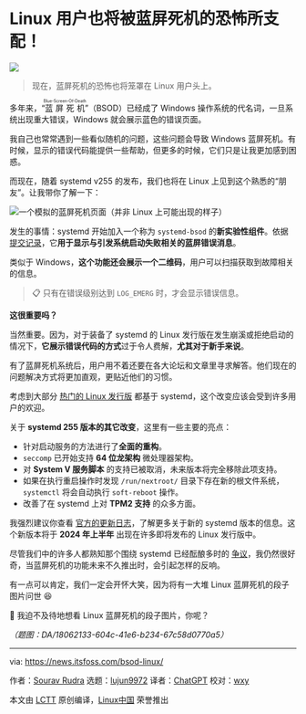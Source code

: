 [#]: subject: "The Blue Screen of Death Comes to Linux, Thanks to Systemd"
[#]: via: "https://news.itsfoss.com/bsod-linux/"
[#]: author: "Sourav Rudra https://news.itsfoss.com/author/sourav/"
[#]: collector: "lujun9972/lctt-scripts-1700446145"
[#]: translator: "ChatGPT"
[#]: reviewer: "wxy"
[#]: publisher: "wxy"
[#]: url: "https://linux.cn/article-16453-1.html"

Linux 用户也将被蓝屏死机的恐怖所支配！
======

![][0]

> 现在，蓝屏死机的恐怖也将笼罩在 Linux 用户头上。

多年来，“<ruby>蓝屏死机<rt>Blue-Screen-Of-Death</rt></ruby>”（BSOD）已经成了 Windows 操作系统的代名词，一旦系统出现重大错误，Windows 就会展示蓝色的错误页面。

我自己也常常遇到一些看似随机的问题，这些问题会导致 Windows 蓝屏死机。有时候，显示的错误代码能提供一些帮助，但更多的时候，它们只是让我更加感到困惑。

而现在，随着 systemd v255 的发布，我们也将在 Linux 上见到这个熟悉的“朋友”。让我带你了解一下：

![一个模拟的蓝屏死机页面（并非 Linux 上可能出现的样子）][1]

发生的事情：systemd 开始加入一个称为 `systemd-bsod` 的**新实验性组件**。依据 [提交记录][2]，它**用于显示与引发系统启动失败相关的蓝屏错误消息**。

类似于 Windows，**这个功能还会展示一个二维码**，用户可以扫描获取到故障相关的信息。

> 📋 只有在错误级别达到 `LOG_EMERG` 时，才会显示错误信息。

**这很重要吗？**

当然重要。因为，对于装备了 systemd 的 Linux 发行版在发生崩溪或拒绝启动的情况下，**它展示错误代码的方式**过于令人费解，**尤其对于新手来说**。

有了蓝屏死机系统后，用户用不着还要在各大论坛和文章里寻求解答。他们现在的问题解决方式将更加直观，更贴近他们的习惯。

考虑到大部分 [热门的 Linux 发行版][3] 都基于 systemd，这个改变应该会受到许多用户的欢迎。

关于 **systemd 255 版本的其它改变**，这里有一些主要的亮点：

  * 针对启动服务的方法进行了**全面的重构**。
  * `seccomp` 已开始支持 **64 位龙架构** 微处理器架构。
  * 对 **System V 服务脚本** 的支持已被取消，未来版本将完全移除此项支持。
  * 如果在执行重启操作时发现 `/run/nextroot/` 目录下存在新的根文件系统，`systemctl` 将会自动执行 `soft-reboot` 操作。
  * 改善了在 systemd 上对 **TPM2 支持** 的众多方面。

我强烈建议你查看 [官方的更新日志][4]，了解更多关于新的 systemd 版本的信息。这个新版本将于 **2024 年上半年** 出现在许多即将发布的 Linux 发行版中。

尽管我们中的许多人都熟知那个围绕 systemd 已经酝酿多时的 [争议][5]，我仍然很好奇，当蓝屏死机的功能未来不久推出时，会引起怎样的反响。

有一点可以肯定，我们一定会开怀大笑，因为将有一大堆 Linux 蓝屏死机的段子图片问世 😆

💬 我迫不及待地想看 Linux 蓝屏死机的段子图片，你呢？

*（题图：DA/18062133-604c-41e6-b234-67c58d0770a5）*

--------------------------------------------------------------------------------

via: https://news.itsfoss.com/bsod-linux/

作者：[Sourav Rudra][a]
选题：[lujun9972][b]
译者：[ChatGPT](https://linux.cn/lctt/ChatGPT)
校对：[wxy](https://github.com/wxy)

本文由 [LCTT](https://github.com/LCTT/TranslateProject) 原创编译，[Linux中国](https://linux.cn/) 荣誉推出

[a]: https://news.itsfoss.com/author/sourav/
[b]: https://github.com/lujun9972
[1]: https://news.itsfoss.com/content/images/2023/12/Linux_BSOD.png
[2]: https://github.com/systemd/systemd/commit/fc7eb1325bd297634568528fb934698a68855121
[3]: https://itsfoss.com/best-linux-distributions/
[4]: https://github.com/systemd/systemd/releases/tag/v255
[5]: https://itsfoss.com/systemd-init/
[6]: https://itsfoss.com/content/images/size/w256h256/2022/12/android-chrome-192x192.png
[0]: https://img.linux.net.cn/data/attachment/album/202312/09/091822kuzxjl2zxbeblrbz.jpg